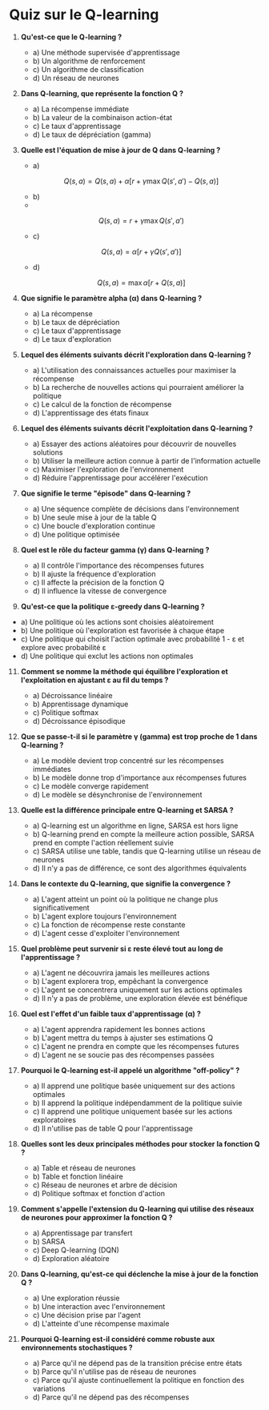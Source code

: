 

# Quiz sur le Q-learning

1. **Qu'est-ce que le Q-learning ?**
   - a) Une méthode supervisée d'apprentissage
   - b) Un algorithme de renforcement
   - c) Un algorithme de classification
   - d) Un réseau de neurones

2. **Dans Q-learning, que représente la fonction Q ?**
   - a) La récompense immédiate
   - b) La valeur de la combinaison action-état
   - c) Le taux d'apprentissage
   - d) Le taux de dépréciation (gamma)

3. **Quelle est l'équation de mise à jour de Q dans Q-learning ?**
   - a) 
   
   $$ Q(s,a) = Q(s,a) + \alpha [r + \gamma \max Q(s',a') - Q(s,a)] $$
   
   - b)
   - 
   $$ Q(s,a) = r + \gamma \max Q(s',a') $$

   - c)
     
   $$ Q(s,a) = \alpha [r + \gamma Q(s',a')] $$
   
   - d)
     
   $$ Q(s,a) = \max \alpha [r + Q(s,a)] $$
   

5. **Que signifie le paramètre alpha (α) dans Q-learning ?**
   - a) La récompense
   - b) Le taux de dépréciation
   - c) Le taux d'apprentissage
   - d) Le taux d'exploration

6. **Lequel des éléments suivants décrit l'exploration dans Q-learning ?**
   - a) L'utilisation des connaissances actuelles pour maximiser la récompense
   - b) La recherche de nouvelles actions qui pourraient améliorer la politique
   - c) Le calcul de la fonction de récompense
   - d) L'apprentissage des états finaux

7. **Lequel des éléments suivants décrit l'exploitation dans Q-learning ?**
   - a) Essayer des actions aléatoires pour découvrir de nouvelles solutions
   - b) Utiliser la meilleure action connue à partir de l'information actuelle
   - c) Maximiser l'exploration de l'environnement
   - d) Réduire l'apprentissage pour accélérer l'exécution

8. **Que signifie le terme "épisode" dans Q-learning ?**
   - a) Une séquence complète de décisions dans l'environnement
   - b) Une seule mise à jour de la table Q
   - c) Une boucle d'exploration continue
   - d) Une politique optimisée

9. **Quel est le rôle du facteur gamma (γ) dans Q-learning ?**
   - a) Il contrôle l'importance des récompenses futures
   - b) Il ajuste la fréquence d'exploration
   - c) Il affecte la précision de la fonction Q
   - d) Il influence la vitesse de convergence

10. **Qu'est-ce que la politique ε-greedy dans Q-learning ?**
   - a) Une politique où les actions sont choisies aléatoirement
   - b) Une politique où l'exploration est favorisée à chaque étape
   - c) Une politique qui choisit l'action optimale avec probabilité 1 - ε et explore avec probabilité ε
   - d) Une politique qui exclut les actions non optimales

11. **Comment se nomme la méthode qui équilibre l'exploration et l'exploitation en ajustant ε au fil du temps ?**
    - a) Décroissance linéaire
    - b) Apprentissage dynamique
    - c) Politique softmax
    - d) Décroissance épisodique

12. **Que se passe-t-il si le paramètre γ (gamma) est trop proche de 1 dans Q-learning ?**
    - a) Le modèle devient trop concentré sur les récompenses immédiates
    - b) Le modèle donne trop d'importance aux récompenses futures
    - c) Le modèle converge rapidement
    - d) Le modèle se désynchronise de l'environnement

12. **Quelle est la différence principale entre Q-learning et SARSA ?**
    - a) Q-learning est un algorithme en ligne, SARSA est hors ligne
    - b) Q-learning prend en compte la meilleure action possible, SARSA prend en compte l'action réellement suivie
    - c) SARSA utilise une table, tandis que Q-learning utilise un réseau de neurones
    - d) Il n'y a pas de différence, ce sont des algorithmes équivalents

13. **Dans le contexte du Q-learning, que signifie la convergence ?**
    - a) L'agent atteint un point où la politique ne change plus significativement
    - b) L'agent explore toujours l'environnement
    - c) La fonction de récompense reste constante
    - d) L'agent cesse d'exploiter l'environnement

14. **Quel problème peut survenir si ε reste élevé tout au long de l'apprentissage ?**
    - a) L'agent ne découvrira jamais les meilleures actions
    - b) L'agent explorera trop, empêchant la convergence
    - c) L'agent se concentrera uniquement sur les actions optimales
    - d) Il n'y a pas de problème, une exploration élevée est bénéfique

15. **Quel est l'effet d'un faible taux d'apprentissage (α) ?**
    - a) L'agent apprendra rapidement les bonnes actions
    - b) L'agent mettra du temps à ajuster ses estimations Q
    - c) L'agent ne prendra en compte que les récompenses futures
    - d) L'agent ne se soucie pas des récompenses passées

16. **Pourquoi le Q-learning est-il appelé un algorithme "off-policy" ?**
    - a) Il apprend une politique basée uniquement sur des actions optimales
    - b) Il apprend la politique indépendamment de la politique suivie
    - c) Il apprend une politique uniquement basée sur les actions exploratoires
    - d) Il n'utilise pas de table Q pour l'apprentissage

17. **Quelles sont les deux principales méthodes pour stocker la fonction Q ?**
    - a) Table et réseau de neurones
    - b) Table et fonction linéaire
    - c) Réseau de neurones et arbre de décision
    - d) Politique softmax et fonction d'action

18. **Comment s'appelle l'extension du Q-learning qui utilise des réseaux de neurones pour approximer la fonction Q ?**
    - a) Apprentissage par transfert
    - b) SARSA
    - c) Deep Q-learning (DQN)
    - d) Exploration aléatoire

19. **Dans Q-learning, qu'est-ce qui déclenche la mise à jour de la fonction Q ?**
    - a) Une exploration réussie
    - b) Une interaction avec l'environnement
    - c) Une décision prise par l'agent
    - d) L'atteinte d'une récompense maximale

20. **Pourquoi Q-learning est-il considéré comme robuste aux environnements stochastiques ?**
    - a) Parce qu'il ne dépend pas de la transition précise entre états
    - b) Parce qu'il n'utilise pas de réseau de neurones
    - c) Parce qu'il ajuste continuellement la politique en fonction des variations
    - d) Parce qu'il ne dépend pas des récompenses
